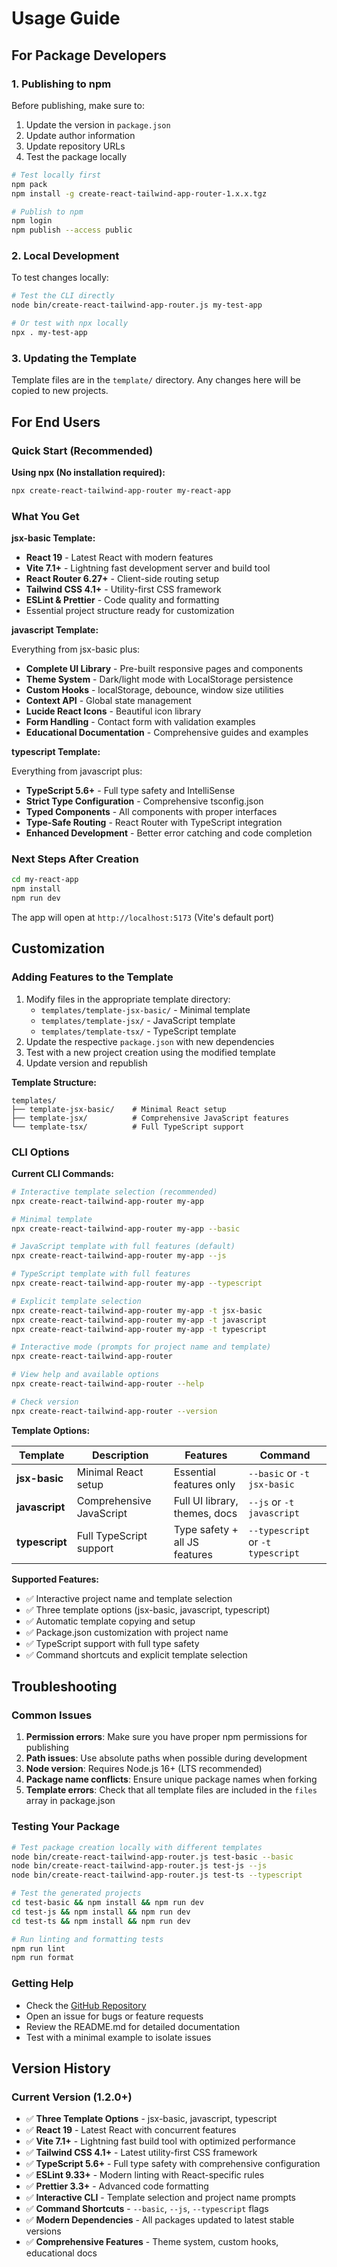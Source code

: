 # Usage Guide

## For Package Developers

### 1. Publishing to npm

Before publishing, make sure to:

1. Update the version in `package.json`
2. Update author information
3. Update repository URLs
4. Test the package locally

```bash
# Test locally first
npm pack
npm install -g create-react-tailwind-app-router-1.x.x.tgz

# Publish to npm
npm login
npm publish --access public
```

### 2. Local Development

To test changes locally:

```bash
# Test the CLI directly
node bin/create-react-tailwind-app-router.js my-test-app

# Or test with npx locally
npx . my-test-app
```

### 3. Updating the Template

Template files are in the `template/` directory. Any changes here will be copied to new projects.

## For End Users

### Quick Start (Recommended)

**Using npx (No installation required):**

```bash
npx create-react-tailwind-app-router my-react-app
```

### What You Get

**jsx-basic Template:**

- **React 19** - Latest React with modern features
- **Vite 7.1+** - Lightning fast development server and build tool
- **React Router 6.27+** - Client-side routing setup
- **Tailwind CSS 4.1+** - Utility-first CSS framework
- **ESLint & Prettier** - Code quality and formatting
- Essential project structure ready for customization

**javascript Template:**

Everything from jsx-basic plus:

- **Complete UI Library** - Pre-built responsive pages and components
- **Theme System** - Dark/light mode with LocalStorage persistence
- **Custom Hooks** - localStorage, debounce, window size utilities
- **Context API** - Global state management
- **Lucide React Icons** - Beautiful icon library
- **Form Handling** - Contact form with validation examples
- **Educational Documentation** - Comprehensive guides and examples

**typescript Template:**

Everything from javascript plus:

- **TypeScript 5.6+** - Full type safety and IntelliSense
- **Strict Type Configuration** - Comprehensive tsconfig.json
- **Typed Components** - All components with proper interfaces
- **Type-Safe Routing** - React Router with TypeScript integration
- **Enhanced Development** - Better error catching and code completion

### Next Steps After Creation

```bash
cd my-react-app
npm install
npm run dev
```

The app will open at `http://localhost:5173` (Vite's default port)

## Customization

### Adding Features to the Template

1. Modify files in the appropriate template directory:
   - `templates/template-jsx-basic/` - Minimal template
   - `templates/template-jsx/` - JavaScript template
   - `templates/template-tsx/` - TypeScript template
2. Update the respective `package.json` with new dependencies
3. Test with a new project creation using the modified template
4. Update version and republish

**Template Structure:**

```text
templates/
├── template-jsx-basic/    # Minimal React setup
├── template-jsx/          # Comprehensive JavaScript features  
└── template-tsx/          # Full TypeScript support
```

### CLI Options

**Current CLI Commands:**

```bash
# Interactive template selection (recommended)
npx create-react-tailwind-app-router my-app

# Minimal template
npx create-react-tailwind-app-router my-app --basic

# JavaScript template with full features (default)
npx create-react-tailwind-app-router my-app --js

# TypeScript template with full features
npx create-react-tailwind-app-router my-app --typescript

# Explicit template selection
npx create-react-tailwind-app-router my-app -t jsx-basic
npx create-react-tailwind-app-router my-app -t javascript  
npx create-react-tailwind-app-router my-app -t typescript

# Interactive mode (prompts for project name and template)
npx create-react-tailwind-app-router

# View help and available options
npx create-react-tailwind-app-router --help

# Check version
npx create-react-tailwind-app-router --version
```

**Template Options:**

| Template | Description | Features | Command |
|----------|-------------|----------|---------|
| **jsx-basic** | Minimal React setup | Essential features only | `--basic` or `-t jsx-basic` |
| **javascript** | Comprehensive JavaScript | Full UI library, themes, docs | `--js` or `-t javascript` |
| **typescript** | Full TypeScript support | Type safety + all JS features | `--typescript` or `-t typescript` |

**Supported Features:**

- ✅ Interactive project name and template selection
- ✅ Three template options (jsx-basic, javascript, typescript)
- ✅ Automatic template copying and setup
- ✅ Package.json customization with project name
- ✅ TypeScript support with full type safety
- ✅ Command shortcuts and explicit template selection

## Troubleshooting

### Common Issues

1. **Permission errors**: Make sure you have proper npm permissions for publishing
2. **Path issues**: Use absolute paths when possible during development
3. **Node version**: Requires Node.js 16+ (LTS recommended)
4. **Package name conflicts**: Ensure unique package names when forking
5. **Template errors**: Check that all template files are included in the `files` array in package.json

### Testing Your Package

```bash
# Test package creation locally with different templates
node bin/create-react-tailwind-app-router.js test-basic --basic
node bin/create-react-tailwind-app-router.js test-js --js
node bin/create-react-tailwind-app-router.js test-ts --typescript

# Test the generated projects
cd test-basic && npm install && npm run dev
cd test-js && npm install && npm run dev  
cd test-ts && npm install && npm run dev

# Run linting and formatting tests
npm run lint
npm run format
```

### Getting Help

- Check the [GitHub Repository](https://github.com/MITHRAN-BALACHANDER/ReactTemplate-Tailwind-Router-Prettier)
- Open an issue for bugs or feature requests
- Review the README.md for detailed documentation
- Test with a minimal example to isolate issues

## Version History

### Current Version (1.2.0+)

- ✅ **Three Template Options** - jsx-basic, javascript, typescript
- ✅ **React 19** - Latest React with concurrent features
- ✅ **Vite 7.1+** - Lightning fast build tool with optimized performance  
- ✅ **Tailwind CSS 4.1+** - Latest utility-first CSS framework
- ✅ **TypeScript 5.6+** - Full type safety with comprehensive configuration
- ✅ **ESLint 9.33+** - Modern linting with React-specific rules
- ✅ **Prettier 3.3+** - Advanced code formatting
- ✅ **Interactive CLI** - Template selection and project name prompts
- ✅ **Command Shortcuts** - `--basic`, `--js`, `--typescript` flags
- ✅ **Modern Dependencies** - All packages updated to latest stable versions
- ✅ **Comprehensive Features** - Theme system, custom hooks, educational docs
